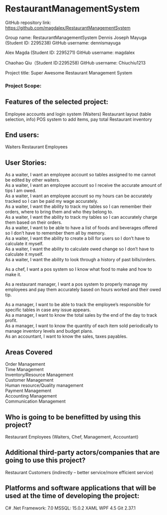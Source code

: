 # RestaurantManagementSystem

GitHub repository link: https://github.com/magdalex/RestaurantManagementSystem

Group name: RestaurantManagementSystem
Dennis Joseph Mayuga (Student ID: 2295238)
GitHub username: dennismayuga

Alex Magda (Student ID: 2295271)
GitHub username: magdalex

Chaohao Qiu（Student ID:2295258) 
GitHub username: Chiuchiu1213

Project title: Super Awesome Restaurant Management System

### Project Scope:

## Features of the selected project:
Employee accounts and login system (Waiters)
Restaurant layout (table selection, info)
POS system to add items, pay total
Restaurant inventory

## End users:
Waiters
Restaurant Employees

## User Stories:
As a waiter, I want an employee account so tables assigned to me cannot be edited by other waiters.  
As a waiter, I want an employee account so I receive the accurate amount of tips I am owed.  
As a waiter, I want an employee account so my hours can be accurately tracked so I can be paid my wage accurately.  
As a waiter, I want the ability to track my tables so I can remember their orders, where to bring them and who they belong to.  
As a waiter, I want the ability to track my tables so I can accurately charge them based on their orders.  
As a waiter, I want to be able to have a list of foods and beverages offered so I don’t have to remember them all by memory.  
As a waiter, I want the ability to create a bill for users so I don’t have to calculate it myself.  
As a waiter, I want the ability to calculate owed change so I don’t have to calculate it myself.  
As a waiter, I want the ability to look through a history of past bills/orders.  

As a chef, I want a pos system so I know what food to make and how to make it.  

As a restaurant manager, I want a pos system to properly manage my employees and pay them accurately based on hours worked and their owed tip.   

As a manager, I want to be able to track the employee’s responsible for specific tables in case any issue appears.  
As a manager, I want to know the total sales by the end of the day to track profit.   
As a manager, I want to know the quantity of each item sold periodically to manage inventory levels and budget plans.   
As an accountant, I want to know the sales, taxes payables.  

## Areas Covered
Order Management  
Time Management  
Inventory/Resource Management  
Customer Management  
Human resource/Quality management  
Payment Management  
Accounting Management  
Communication Management  

## Who is going to be benefitted by using this project?
Restaurant Employees (Waiters, Chef, Management, Accountant)
## Additional third-party actors/companies that are going to use this project?
Restaurant Customers  (indirectly – better service/more efficient service)

## Platforms and software applications that will be used at the time of developing the project:	
C# .Net Framework: 7.0
MSSQL: 15.0.2
XAML WPF 4.5
Git 2.37.1





